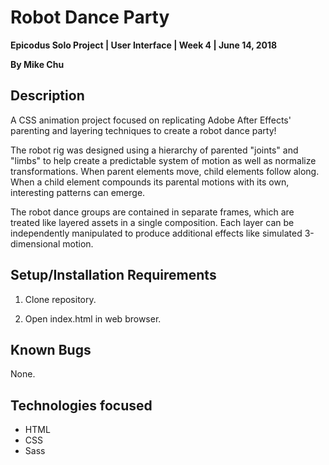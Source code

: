 # Robot Dance Party

**Epicodus Solo Project | User Interface | Week 4 | June 14, 2018**

**By Mike Chu**

## Description

A CSS animation project focused on replicating Adobe After Effects' parenting and layering techniques to create a robot dance party!

The robot rig was designed using a hierarchy of parented "joints" and "limbs" to help create a predictable system of motion as well as normalize transformations. When parent elements move, child elements follow along. When a child element compounds its parental motions with its own, interesting patterns can emerge.

The robot dance groups are contained in separate frames, which are treated like layered assets in a single composition. Each layer can be independently manipulated to produce additional effects like simulated 3-dimensional motion.

## Setup/Installation Requirements

1. Clone repository.

2. Open index.html in web browser.

## Known Bugs

None.

## Technologies focused

- HTML
- CSS
- Sass
